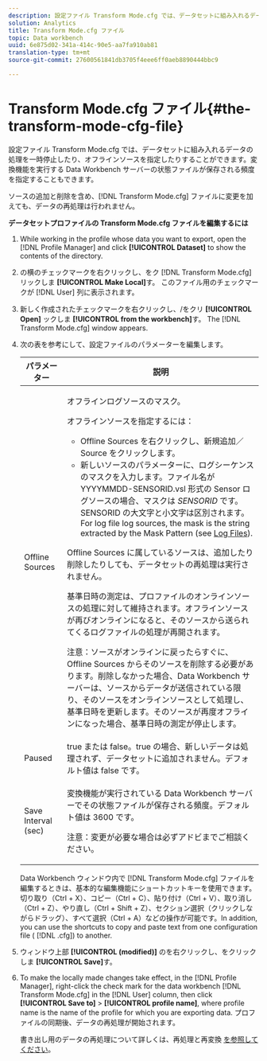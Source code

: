```yaml
---
description: 設定ファイル Transform Mode.cfg では、データセットに組み入れるデータの処理を一時停止したり、オフラインソースを指定したりすることができます。変換機能を実行する Data Workbench サーバーの状態ファイルが保存される頻度を指定することもできます。
solution: Analytics
title: Transform Mode.cfg ファイル
topic: Data workbench
uuid: 6e875d02-341a-414c-90e5-aa7fa910ab81
translation-type: tm+mt
source-git-commit: 27600561841db3705f4eee6ff0aeb8890444bbc9

---
```



# Transform Mode.cfg ファイル{#the-transform-mode-cfg-file}

設定ファイル Transform Mode.cfg では、データセットに組み入れるデータの処理を一時停止したり、オフラインソースを指定したりすることができます。変換機能を実行する Data Workbench サーバーの状態ファイルが保存される頻度を指定することもできます。

ソースの追加と削除を含め、[!DNL Transform Mode.cfg] ファイルに変更を加えても、データの再処理は行われません。

**データセットプロファイルの Transform Mode.cfg ファイルを編集するには**

1. While working in the profile whose data you want to export, open the [!DNL Profile Manager] and click **[!UICONTROL Dataset]** to show the contents of the directory.
1. の横のチェックマークを右クリックし、をク [!DNL Transform Mode.cfg] リックしま **[!UICONTROL Make Local]**&#x200B;す。 このファイル用のチェックマークが [!DNL User] 列に表示されます。
1. 新しく作成されたチェックマークを右クリックし、/をクリ **[!UICONTROL Open]** ックしま **[!UICONTROL from the workbench]**&#x200B;す。 The [!DNL Transform Mode.cfg] window appears.
1. 次の表を参考にして、設定ファイルのパラメーターを編集します。

   <table id="table_9FC00BD54FD8439DA17AEF61AC2ACD50"> 
    <thead> 
    <tr> 
    <th colname="col1" class="entry"> パラメーター </th> 
    <th colname="col2" class="entry"> 説明 </th> 
    </tr> 
    </thead>
    <tbody> 
    <tr> 
    <td colname="col1"> Offline Sources </td> 
    <td colname="col2"> <p>オフラインログソースのマスク。 </p> <p> オフラインソースを指定するには： </p> 
    <ul id="ul_B93F945A697C4882ADE420438712B0B0"> 
     <li id="li_617C04FE9F1C4E998394F224CFEA21F3"> <span class="uicontrol">Offline Sources</span> を右クリックし、<span class="uicontrol">新規追加</span>／<span class="uicontrol">Source</span> をクリックします。 </li> 
    <li id="li_B263A294D1F14D62BBAA5DBF3B388C38"> 新しいソースのパラメーターに、ログシーケンスのマスクを入力します。ファイル名が <span class="filepath">YYYYMMDD-SENSORID.vsl</span> 形式の Sensor ログソースの場合、マスクは <i>SENSORID</i> です。SENSORID の大文字と小文字は区別されます。For log file log sources, the mask is the string extracted by the <span class="wintitle"> Mask Pattern</span> (see <a href="../../../../home/c-dataset-const-proc/c-log-proc-config-file/c-log-sources.md#concept-3d4fb817c057447d90f166b1183b461e"> Log Files</a>). </li> 
    </ul> <p> <span class="wintitle">Offline Sources</span> に属しているソースは、追加したり削除したりしても、データセットの再処理は実行されません。 </p> <p> 基準日時の測定は、プロファイルのオンラインソースの処理に対して維持されます。オフラインソースが再びオンラインになると、そのソースから送られてくるログファイルの処理が再開されます。 </p> <p> <p>注意：ソースがオンラインに戻ったらすぐに、<span class="wintitle">Offline Sources</span> からそのソースを削除する必要があります。削除しなかった場合、Data Workbench サーバーは、ソースからデータが送信されている限り、そのソースをオンラインソースとして処理し、基準日時を更新します。そのソースが再度オフラインになった場合、基準日時の測定が停止します。 </p> </p> </td> 
    </tr> 
    <tr> 
    <td colname="col1"> Paused </td> 
    <td colname="col2"> true または false。true の場合、新しいデータは処理されず、データセットに追加されません。デフォルト値は false です。 </td> 
    </tr> 
    <tr> 
    <td colname="col1"> Save Interval (sec) </td> 
    <td colname="col2"> <p>変換機能が実行されている Data Workbench サーバーでその状態ファイルが保存される頻度。デフォルト値は 3600 です。 </p> <p> <p>注意：変更が必要な場合は必ずアドビまでご相談ください。 </p> </p> </td> 
    </tr> 
    </tbody> 
   </table>

   Data Workbench ウィンドウ内で [!DNL Transform Mode.cfg] ファイルを編集するときは、基本的な編集機能にショートカットキーを使用できます。切り取り（Ctrl + X）、コピー（Ctrl + C）、貼り付け（Ctrl + V）、取り消し（Ctrl + Z）、やり直し（Ctrl + Shift + Z）、セクション選択（クリックしながらドラッグ）、すべて選択（Ctrl + A）などの操作が可能です。In addition, you can use the shortcuts to copy and paste text from one configuration file ( [!DNL .cfg]) to another.

1. ウィンドウ上部 **[!UICONTROL (modified)]** のを右クリックし、をクリックしま **[!UICONTROL Save]**&#x200B;す。
1. To make the locally made changes take effect, in the [!DNL Profile Manager], right-click the check mark for the data workbench [!DNL Transform Mode.cfg] in the [!DNL User] column, then click **[!UICONTROL Save to]** > **[!UICONTROL profile name]**, where profile name is the name of the profile for which you are exporting data. プロファイルの同期後、データの再処理が開始されます。

   書き出し用のデータの再処理について詳しくは、再処理と再変換 [を参照してください](../../../../home/c-dataset-const-proc/c-reproc-retrans/c-unst-reproc-retrans.md)。
